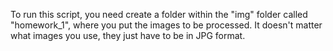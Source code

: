 To run this script, you need create a folder within the "img" folder called "homework_1", where you put the images to be processed. It doesn't matter what images you use, they just have to be in JPG format. 

